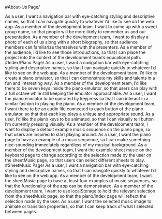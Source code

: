 #About-Us Page/

As a user, I want a navigation bar with eye-catching styling and descriptive names, so that I can navigate quickly to whatever I’d like to see on the web app. 
As a member of the development team, I want to come up with a sweet group name, so that people will be more likely to remember us and our presentation. 
As a member of the development team, I want to display a photo of each of us along with a short biography, so that audience members can familiarize themselves with the presenters. 
As a member of the audience, I’d like to see those introductions, so that I can place the project into the context of the development team’s educational path.
#Index/Piano Page/
As a user, I want a navigation bar with eye-catching styling and descriptive names, so that I can navigate quickly to whatever I’d like to see on the web app. 
As a member of the development team, I’d like to create a piano emulator, so that I can demonstrate my skills and talents in a fun and interesting way.
As a member of the development team, I’d like there to be seven keys inside the piano emulator, so that users can play with a full octave while still keeping the emulator approachable.
As a user, I want the piano emulator to be operated by keypress so that I can interact in a similar fashion to playing the piano.
As a member of the development team, I want there to be an audio file connected to each button of the piano emulator, so that that each key plays a unique and appropriate sound.
As a user, I’d like the piano keys to be animated, so that I can visually tell button I’m currently pressing visually.
As a member of the development team, I want to display a default example music sequence on the piano page, so that users are inspired to start playing around.
As a user, I want the piano page to have an example of a music sequence, so I can make something nice-sounding immediately regardless of my musical background.
As a member of the development team, I want the example sheet music on the keyboard page to change according to the selection made by the user on the sheetMusic page, so that users can select different sheets to play.
#SheetMusic Page/
As a user, I want a navigation bar with eye-catching styling and descriptive names, so that I can navigate quickly to whatever I’d like to see on the web app. 
As a member of the development team, I want the sheetMusic page to have at least four examples of music sequences, so that the functionality of the app can be demonstrated. 
As a member of the development team, I want to use localStorage to hold the relevant selection from the sheetMusic page, so that the piano/index page will reflect the selection made by the user.
As a user, I want the selected music image to animate or transition properties, so that I can keep track of what I selected between pages.